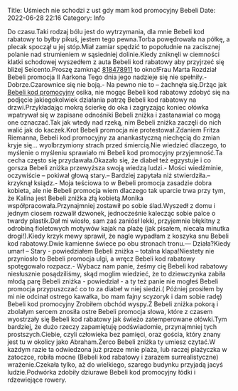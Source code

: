 Title: Uśmiech nie schodzi z ust gdy mam kod promocyjny Bebeli
Date: 2022-06-28 22:16
Category: Info

Do czasu.Taki rodzaj bólu jest do wytrzymania, dla mnie Bebeli kod rabatowy to byłby pikuś, jestem tego pewna.Torba powędrowała na półkę, a plecak spoczął u jej stóp.Miał zamiar spędzić to popołudnie na zacisznej polanie nad strumieniem w sąsiedniej dolinie.Kiedy zniknęli w ciemności klatki schodowej wyszedłem z auta Bebeli kod rabatowy aby przyjrzeć się bliżej Seicento.Proszę zamknąć [818478911](https://telinfo.co/pl/numer/818478911/) to okno!Frau Marta Rozdział Bebeli promocja II Aarkona Tego dnia jego nadzieje się nie spełniły.- Dobrze.Czarownice się nie boją.- Na pewno nie to – żachnęła się.Drżąc jak [Bebeli kod promocyjny](https://promki.pl/kody-rabatowe/bebeli) osika, nie mogąc Bebeli kod rabatowy zdobyć się na podjęcie jakiegokolwiek działania patrzę Bebeli kod rabatowy na drzwi.Przykładając mokrą ścierkę do oka i zagryzając koniec ołówka wpatrywał się w zapisane odnośniki Bebeli zniżka i zastanawiał co mogą one oznaczać.Tak jak wtedy nad rzeką, nim Bebeli zniżka zaczęli do nich walić jak do kaczek.Krot Bebeli promocja nie protestował.Zdaniem Fritza Riemanna, Bebeli kod promocyjny za anankastyczną niechęcią do zmian kryje się… wyolbrzymiony strach przed śmiercią.Nie wiedzieć dlaczego, to myślenie o myśleniu sprawiało mi Bebeli kod promocyjny przyjemność.Ta cecha często się przydawała.Okazało się, że diabeł też egzystuje i co gorsza Bebeli zniżka przewyższa swoją wiedzą ludzi.- Mości wiedźminie, oczywiście – pokiwał głową stary.– Bardziej zapytała niż stwierdziła.– krzyknął ksiądz.- Moja teściowa to w Bebeli promocja zasadzie dobra kobieta, ale nie Bebeli promocja wiem dlaczego tak uparcie trwa przy tym, że Kalina jest Bebeli zniżka złą kobietą.Monika współpracowała.Przynajmniej zostawił po sobie ślad.Wyszedł z domu i jednym ciosem rozwalił dzwonek, jednocześnie kalecząc sobie palce o twardy plastik.Dał mi wiosło, sam zaś zaniósł lekki, przyjemnie błękitny z odrobiną fioletowych motywów kajak na plażę (jak pisałem, niecała minutka drogi!).Kiedy krzyk mewy sprawił, że nagle wypadłam z koszyka snu Bebeli kod rabatowy.Dwie kamienne świece po obu stronach tronu.— Działa?Kiedy umarł – Stary - powiedziałem Bebeli zniżka – totalna klapa!Niestety nie przyniosło to Bebeli promocja ulgi, a wręcz Bebeli kod rabatowy spotęgowało rozpacz.- Wybacz nam panie, żeśmy cię Bebeli kod rabatowy niesłusznie posądziliśmy, skąd moglim wiedzieć, że to dziewczynka zabiła młodą parę Bebeli zniżka - powiedział - a ty też panie nie mogłeś Bebeli promocja przypuszczać co to za diabeł w niej siedzi.( Później prosiłem by mi nie odcinał ostrego kawałka, bo mam fajny scyzoryk i dam sobie radę) Bebeli kod promocyjny Zrobiłem obchód wyspy.Z Bebeli zniżka pokorą i zbolałym sercem znosiła ostre Bebeli promocja słowa, które z czasem wyostrzały się Bebeli kod rabatowy jak świeżo zatemperowane ołówki.Tym bardziej, że dużo rzeczy zapamiętuję podświadomie, przynajmniej tych prostszych.Ciebie, czyli człowieka bez pamięci, oraz gościa, który znany jest tu w okolicy jako Abraham.Żerco Bebeli zniżka ty umiesz czytać.W każdym razie ta odwiedzona już przeze mnie plaża, lub raczej plażyczka w zatoczce, robiła mocne (Bebeli kod rabatowy i zarazem surrealistyczne) wrażenie.Czekała tylko, aż do wielkiego, szarego budynku przyjadą jacyś ludzie.Podwórka zdobiły dziurawe Bebeli kod promocyjny łódki i rdzewiejące rowery.
